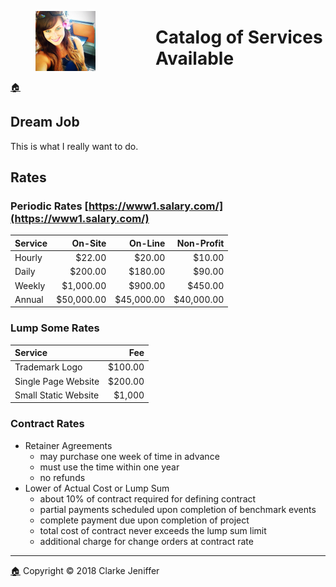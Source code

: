 <figure><img src="images/favicon/favicon-96x96.png" style="display: inline; float: left; margin-right:96px"></figure>

# Catalog of Services Available 
[🏠](Home.html)

## Dream Job
This is what I really want to do.

## Rates

### Periodic Rates [https://www1.salary.com/](https://www1.salary.com/)

| Service | On-Site | On-Line | Non-Profit |
| :---    | ---:    | ---:    | ---:       |
| Hourly | $22.00 | $20.00 | $10.00 |
| Daily | $200.00 | $180.00 | $90.00 |
| Weekly | $1,000.00 | $900.00 | $450.00 |
| Annual | $50,000.00 | $45,000.00 | $40,000.00 |

### Lump Some Rates

| Service | Fee |
| :--- | ---: |
| Trademark Logo | $100.00 |
| Single Page Website | $200.00 |
| Small Static Website | $1,000 |

### Contract Rates
* Retainer Agreements 
  * may purchase one week of time in advance
  * must use the time within one year
  * no refunds
* Lower of Actual Cost or Lump Sum
  * about 10% of contract required for defining contract
  * partial payments scheduled upon completion of benchmark events
  * complete payment due upon completion of project
  * total cost of contract never exceeds the lump sum limit
  * additional charge for change orders at contract rate
  
* * *
[🏠](Home.html) Copyright © 2018 Clarke Jeniffer
